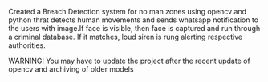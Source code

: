 Created a Breach Detection system for no man zones using opencv and python thrat detects human movements and sends whatsapp notification to the users with image.If face is visible, then face is captured and run through a criminal database. If it matches, loud siren is rung alerting respective authorities.


WARNING!
You may have to update the project after the recent update of opencv and archiving of older models
